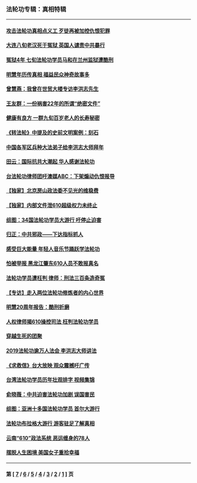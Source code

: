 ### 法轮功专辑：真相特辑
---
#### [攻击法轮功真相点义工 歹徒再被加控仇恨犯罪](../../pages/nf4389/n13601019.md?06170430) 
#### [大连八旬老汉死于冤狱 英国人谴责中共暴行](../../pages/nf4389/n13480118.md?06170430) 
#### [冤狱4年 七旬法轮功学员马和在兰州监狱遭酷刑](../../pages/nf4389/n13304688.md?06170430) 
#### [明慧年历传真相 福益民众神奇故事多](../../pages/nf4389/n13294545.md?06170430) 
#### [曾慧燕：我曾在世贸大楼专访李洪志先生](../../pages/nf4389/n12898729.md?06170430) 
#### [王友群：一份祸害22年的所谓“绝密文件”](../../pages/nf4389/n12871750.md?06170430) 
#### [健康有良方 一群九旬百岁老人的长寿秘密](../../pages/nf4389/n12847475.md?06170430) 
#### [《转法轮》中提及的史前文明案例：刻石](../../pages/nf4389/n12758577.md?06170430) 
#### [中国各军区兵种大法弟子给李洪志大师拜年](../../pages/nf4389/n12750047.md?06170430) 
#### [田云：国际抗共大潮起 华人感谢法轮功](../../pages/nf4389/n12357708.md?06170430) 
#### [台法轮功律师团吁澳媒ABC：下架煽动仇恨报导](../../pages/nf4389/n12279917.md?06170430) 
#### [【独家】北京房山政法委不见光的维稳费](../../pages/nf4389/n12031979.md?06170430) 
#### [【独家】内部文件泄610超级权力未终止](../../pages/nf4389/n12023895.md?06170430) 
#### [组图：34国法轮功学员大游行 吁停止迫害](../../pages/nf4389/n11492658.md?06170430) 
#### [归正：中共邪政——下达指标抓人](../../pages/nf4389/n11474770.md?06170430) 
#### [感受巨大能量 年轻人音乐节踊跃学法轮功](../../pages/nf4389/n11441981.md?06170430) 
#### [怕被举报 黑龙江肇东610人员不敢报真名](../../pages/nf4389/n11436499.md?06170430) 
#### [法轮功学员遭枉判 律师：刑法三百条造奇冤](../../pages/nf4389/n11433943.md?06170430) 
#### [【专访】走入两位法轮功修炼者的内心世界](../../pages/nf4389/n11415623.md?06170430) 
#### [明慧20周年报告：酷刑折磨](../../pages/nf4389/n11387954.md?06170430) 
#### [人权律师揭610操控司法 枉判法轮功学员](../../pages/nf4389/n11313370.md?06170430) 
#### [穿越生死的团聚](../../pages/nf4389/n11258922.md?06170430) 
#### [2019法轮功逾万人法会 李洪志大师讲法](../../pages/nf4389/n11265303.md?06170430) 
#### [《求救信》台大放映 观众震撼吁广传](../../pages/nf4389/n10922251.md?06170430) 
#### [台湾法轮功学员历年壮观排字 视频集锦](../../pages/nf4389/n10878789.md?06170430) 
#### [俞晓薇：中共迫害法轮功加剧 误国害民](../../pages/nf4389/n10859260.md?06170430) 
#### [组图：亚洲十多国法轮功学员 首尔大游行](../../pages/nf4389/n10781149.md?06170430) 
#### [法轮功布拉格大游行 游客驻足了解真相](../../pages/nf4389/n10749360.md?06170430) 
#### [云南“610”政法系统 恶运缠身的78人](../../pages/nf4389/n10747534.md?06170430) 
#### [摆脱人生困境 美国女子重拾幸福](../../pages/nf4389/n10688678.md?06170430) 

---
#### 第 [ [7](./7.md?06170430) / [6](./6.md?06170430) / [5](./5.md?06170430) / [4](./4.md?06170430) / [3](./3.md?06170430) / [2](./2.md?06170430) / [1](./1.md?06170430) ] 页
